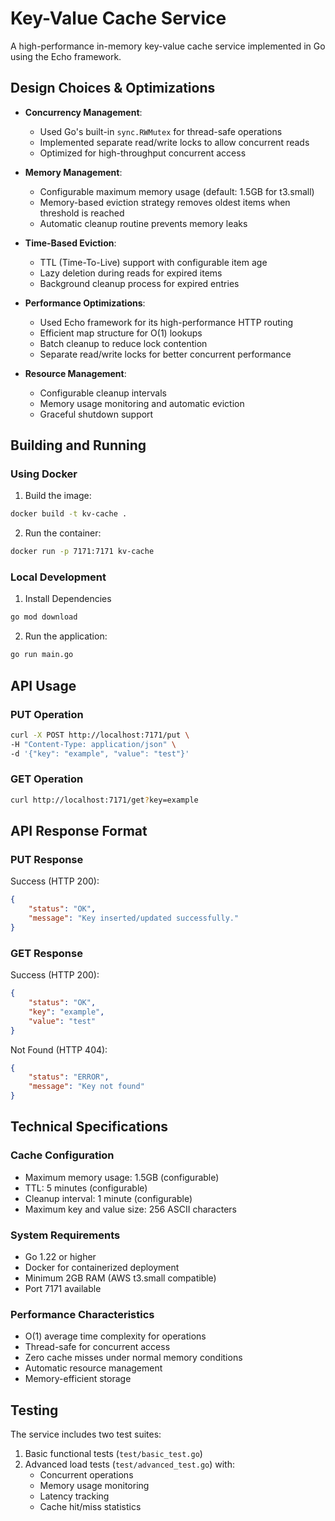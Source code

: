 # Key-Value Cache Service

A high-performance in-memory key-value cache service implemented in Go using the Echo framework.

## Design Choices & Optimizations

- **Concurrency Management**:
  - Used Go's built-in `sync.RWMutex` for thread-safe operations
  - Implemented separate read/write locks to allow concurrent reads
  - Optimized for high-throughput concurrent access

- **Memory Management**:
  - Configurable maximum memory usage (default: 1.5GB for t3.small)
  - Memory-based eviction strategy removes oldest items when threshold is reached
  - Automatic cleanup routine prevents memory leaks

- **Time-Based Eviction**:
  - TTL (Time-To-Live) support with configurable item age
  - Lazy deletion during reads for expired items
  - Background cleanup process for expired entries

- **Performance Optimizations**:
  - Used Echo framework for its high-performance HTTP routing
  - Efficient map structure for O(1) lookups
  - Batch cleanup to reduce lock contention
  - Separate read/write locks for better concurrent performance

- **Resource Management**:
  - Configurable cleanup intervals
  - Memory usage monitoring and automatic eviction
  - Graceful shutdown support

## Building and Running

### Using Docker

1. Build the image:

```bash
docker build -t kv-cache .
```

2. Run the container:

```bash
docker run -p 7171:7171 kv-cache
```

### Local Development

1. Install Dependencies

```bash
go mod download
```

2. Run the application:

```bash
go run main.go
```

## API Usage

### PUT Operation

```bash
curl -X POST http://localhost:7171/put \
-H "Content-Type: application/json" \
-d '{"key": "example", "value": "test"}'
```

### GET Operation

```bash
curl http://localhost:7171/get?key=example
```

## API Response Format

### PUT Response
Success (HTTP 200):

```json
{
    "status": "OK",
    "message": "Key inserted/updated successfully."
}
```

### GET Response
Success (HTTP 200):

```json
{
    "status": "OK",
    "key": "example",
    "value": "test"
}
```

Not Found (HTTP 404):

```json
{
    "status": "ERROR",
    "message": "Key not found"
}
```


## Technical Specifications

### Cache Configuration
- Maximum memory usage: 1.5GB (configurable)
- TTL: 5 minutes (configurable)
- Cleanup interval: 1 minute (configurable)
- Maximum key and value size: 256 ASCII characters

### System Requirements
- Go 1.22 or higher
- Docker for containerized deployment
- Minimum 2GB RAM (AWS t3.small compatible)
- Port 7171 available

### Performance Characteristics
- O(1) average time complexity for operations
- Thread-safe for concurrent access
- Zero cache misses under normal memory conditions
- Automatic resource management
- Memory-efficient storage

## Testing
The service includes two test suites:
1. Basic functional tests (`test/basic_test.go`)
2. Advanced load tests (`test/advanced_test.go`) with:
   - Concurrent operations
   - Memory usage monitoring
   - Latency tracking
   - Cache hit/miss statistics